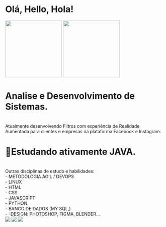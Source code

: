 # 
# Olá, Hello, Hola! 

 <img height="180em" src="https://github-readme-stats.vercel.app/api?username=fernandademelo&show_icons=true&theme=dracula&include_all_commits=true&count_private=true"/> <img height="180em" src="https://github-readme-stats.vercel.app/api/top-langs/?username=fernandademelo&layout=compact&langs_count=7&theme=dracula"/>


# Analise e Desenvolvimento de Sistemas.
<br>Atualmente desenvolvendo Filtros com experiência de Realidade Aumentada para clientes e empresas na plataforma Facebook e Instagram.
  # 📖Estudando ativamente JAVA.
   <br>
   Outras disciplinas de estudo e habilidades: <br>
 - METODOLOGIA ÁGIL / DEVOPS <br>
 - LINUX <br>
 - HTML <br>
 - CSS <br>
 - JAVASCRIPT <br>
 - PYTHON <br>
 - BANCO DE DADOS (MY SQL,) <br>
 - -DESIGN: PHOTOSHOP, FIGMA, BLENDER...
<br>
</div>
 <div> 
 <a href="https://instagram.com/ferzinia" target="_blank"><img src="https://img.shields.io/badge/-Instagram-%23E4405F?style=for-the-badge&logo=instagram&logoColor=white" target="_blank"></a>
    <a href="https://www.linkedin.com/in/fernandamelosilva" target="_blank"><img src="https://img.shields.io/badge/-LinkedIn-%230077B5?style=for-the-badge&logo=linkedin&logoColor=white" target="_blank"></a>
  <a href = "mailto:fernandademelo91@gmail.com"><img src="https://img.shields.io/badge/-Gmail-%23333?style=for-the-badge&logo=gmail&logoColor=white" target="_blank"></a>
   

  

